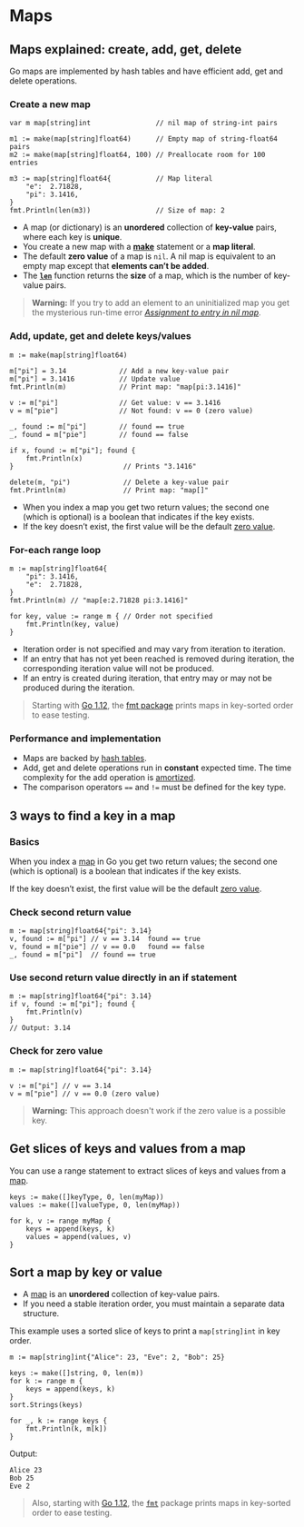 # Maps

## Maps explained: create, add, get, delete

Go maps are implemented by hash tables and have efficient add, get and delete operations.



### Create a new map <a id="create-a-new-map"></a>

```text
var m map[string]int                // nil map of string-int pairs

m1 := make(map[string]float64)      // Empty map of string-float64 pairs
m2 := make(map[string]float64, 100) // Preallocate room for 100 entries

m3 := map[string]float64{           // Map literal
    "e":  2.71828,
    "pi": 3.1416,
}
fmt.Println(len(m3))                // Size of map: 2
```

* A map \(or dictionary\) is an **unordered** collection of **key-value** pairs, where each key is **unique**.
* You create a new map with a [**make**](https://golang.org/pkg/builtin/#make) statement or a **map literal**.
* The default **zero value** of a map is `nil`. A nil map is equivalent to an empty map except that **elements can’t be added**.
* The [**`len`**](https://golang.org/pkg/builtin/#len) function returns the **size** of a map, which is the number of key-value pairs.

> **Warning:** If you try to add an element to an uninitialized map you get the mysterious run-time error [_Assignment to entry in nil map_](https://yourbasic.org/golang/gotcha-assignment-entry-nil-map/).

### Add, update, get and delete keys/values <a id="add-update-get-and-delete-keys-values"></a>

```text
m := make(map[string]float64)

m["pi"] = 3.14             // Add a new key-value pair
m["pi"] = 3.1416           // Update value
fmt.Println(m)             // Print map: "map[pi:3.1416]"

v := m["pi"]               // Get value: v == 3.1416
v = m["pie"]               // Not found: v == 0 (zero value)

_, found := m["pi"]        // found == true
_, found = m["pie"]        // found == false

if x, found := m["pi"]; found {
    fmt.Println(x)
}                           // Prints "3.1416"

delete(m, "pi")             // Delete a key-value pair
fmt.Println(m)              // Print map: "map[]"
```

* When you index a map you get two return values; the second one \(which is optional\) is a boolean that indicates if the key exists.
* If the key doesn’t exist, the first value will be the default [zero value](https://yourbasic.org/golang/default-zero-value/).

### For-each range loop <a id="for-each-range-loop"></a>

```text
m := map[string]float64{
    "pi": 3.1416,
    "e":  2.71828,
}
fmt.Println(m) // "map[e:2.71828 pi:3.1416]"

for key, value := range m { // Order not specified 
    fmt.Println(key, value)
}
```

* Iteration order is not specified and may vary from iteration to iteration.
* If an entry that has not yet been reached is removed during iteration, the corresponding iteration value will not be produced.
* If an entry is created during iteration, that entry may or may not be produced during the iteration.

> Starting with [Go 1.12](https://tip.golang.org/doc/go1.12), the [fmt package](https://yourbasic.org/golang/fmt-printf-reference-cheat-sheet/) prints maps in key-sorted order to ease testing.

### Performance and implementation <a id="performance-and-implementation"></a>

* Maps are backed by [hash tables](https://yourbasic.org/algorithms/hash-tables-explained/).
* Add, get and delete operations run in **constant** expected time. The time complexity for the add operation is [amortized](https://yourbasic.org/algorithms/amortized-time-complexity-analysis/).
* The comparison operators `==` and `!=` must be defined for the key type.

## 3 ways to find a key in a map



### Basics <a id="basics"></a>

When you index a [map](https://yourbasic.org/golang/maps-explained/) in Go you get two return values; the second one \(which is optional\) is a boolean that indicates if the key exists.

If the key doesn’t exist, the first value will be the default [zero value](https://yourbasic.org/golang/default-zero-value/).

### Check second return value <a id="check-second-return-value"></a>

```text
m := map[string]float64{"pi": 3.14}
v, found := m["pi"] // v == 3.14  found == true
v, found = m["pie"] // v == 0.0   found == false
_, found = m["pi"]  // found == true
```

### Use second return value directly in an if statement <a id="use-second-return-value-directly-in-an-if-statement"></a>

```text
m := map[string]float64{"pi": 3.14}
if v, found := m["pi"]; found {
    fmt.Println(v)
}
// Output: 3.14
```

### Check for zero value <a id="check-for-zero-value"></a>

```text
m := map[string]float64{"pi": 3.14}

v := m["pi"] // v == 3.14
v = m["pie"] // v == 0.0 (zero value)
```

> **Warning:** This approach doesn't work if the zero value is a possible key.



## Get slices of keys and values from a map

You can use a range statement to extract slices of keys and values from a [map](https://yourbasic.org/golang/maps-explained/).

```text
keys := make([]keyType, 0, len(myMap))
values := make([]valueType, 0, len(myMap))

for k, v := range myMap {
	keys = append(keys, k)
	values = append(values, v)
}
```

## Sort a map by key or value



* A [map](https://yourbasic.org/golang/maps-explained/) is an **unordered** collection of key-value pairs.
* If you need a stable iteration order, you must maintain a separate data structure.

This example uses a sorted slice of keys to print a `map[string]int` in key order.

```text
m := map[string]int{"Alice": 23, "Eve": 2, "Bob": 25}

keys := make([]string, 0, len(m))
for k := range m {
	keys = append(keys, k)
}
sort.Strings(keys)

for _, k := range keys {
	fmt.Println(k, m[k])
}
```

Output:

```text
Alice 23
Bob 25
Eve 2
```

> Also, starting with [Go 1.12](https://tip.golang.org/doc/go1.12), the [`fmt`](https://golang.org/pkg/fmt/) package prints maps in key-sorted order to ease testing.



